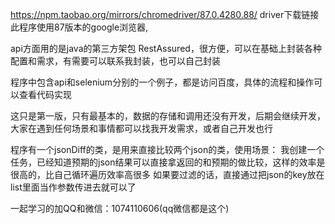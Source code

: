 https://npm.taobao.org/mirrors/chromedriver/87.0.4280.88/
driver下载链接
此程序使用87版本的google浏览器,


api方面用的是java的第三方架包
RestAssured，很方便，可以在基础上封装各种配置和需求，有需要可以联系我封装，也可以自己封装


程序中包含api和selenium分别的一个例子，都是访问百度，具体的流程和操作可以查看代码实现




这只是第一版，只有最基本的，数据的存储和调用还没有开发，后期会继续开发，大家在遇到任何场景和事情都可以找我开发需求，或者自己开发也行

程序有一个jsonDiff的类，是用来直接比较两个json的类，使用场景：
我创建一个任务，已经知道预期的json结果可以直接拿返回的和预期的做比较，这样的效率是很高的，比自己循环遍历效率高很多
如果要过滤的话，直接通过把json的key放在list里面当作参数传进去就可以了

一起学习的加QQ和微信：1074110606(qq微信都是这个)
